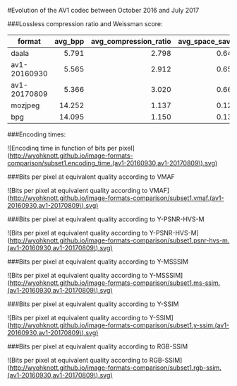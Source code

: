 #Evolution of the AV1 codec between October 2016 and July 2017



###Lossless compression ratio and Weissman score:

|   format   |avg_bpp|avg_compression_ratio|avg_space_saving|wavg_encode_time|wavg_decode_time|weissman_score|
|------------|------:|--------------------:|---------------:|---------------:|---------------:|-------------:|
|daala       |  5.791|                2.798|          0.6426|          1.4952|          1.2960|        3.2145|
|av1-20160930|  5.565|                2.912|          0.6566|         31.1063|          1.6304|        2.3640|
|av1-20170809|  5.366|                3.020|          0.6689|        118.6229|          1.1642|        2.1707|
|mozjpeg     | 14.252|                1.137|          0.1205|         14.0222|          0.6776|        1.0000|
|bpg         | 14.095|                1.150|          0.1303|         21.4230|          5.8602|        0.9682|

###Encoding times:


![Encodinq time in function of bits per pixel](http://wyohknott.github.io/image-formats-comparison/subset1.encoding_time.(av1-20160930,av1-20170809\).svg)


###Bits per pixel at equivalent quality according to VMAF

![Bits per pixel at equivalent quality according to VMAF](http://wyohknott.github.io/image-formats-comparison/subset1.vmaf.(av1-20160930,av1-20170809\).svg)

###Bits per pixel at equivalent quality according to Y-PSNR-HVS-M

![Bits per pixel at equivalent quality according to Y-PSNR-HVS-M](http://wyohknott.github.io/image-formats-comparison/subset1.psnr-hvs-m.(av1-20160930,av1-20170809\).svg)

###Bits per pixel at equivalent quality according to Y-MSSSIM

![Bits per pixel at equivalent quality according to Y-MSSSIM](http://wyohknott.github.io/image-formats-comparison/subset1.ms-ssim.(av1-20160930,av1-20170809\).svg)

###Bits per pixel at equivalent quality according to Y-SSIM

![Bits per pixel at equivalent quality according to Y-SSIM](http://wyohknott.github.io/image-formats-comparison/subset1.y-ssim.(av1-20160930,av1-20170809\).svg)

###Bits per pixel at equivalent quality according to RGB-SSIM

![Bits per pixel at equivalent quality according to RGB-SSIM](http://wyohknott.github.io/image-formats-comparison/subset1.rgb-ssim.(av1-20160930,av1-20170809\).svg)




